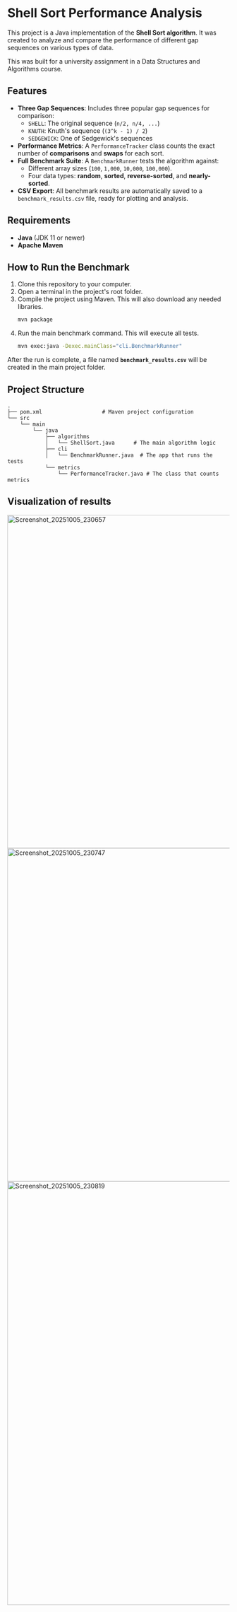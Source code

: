 # Shell Sort Performance Analysis

This project is a Java implementation of the **Shell Sort algorithm**. It was created to analyze and compare the performance of different gap sequences on various types of data.

This was built for a university assignment in a Data Structures and Algorithms course.

## Features

  * **Three Gap Sequences**: Includes three popular gap sequences for comparison:
      * `SHELL`: The original sequence (`n/2, n/4, ...`)
      * `KNUTH`: Knuth's sequence (`(3^k - 1) / 2`)
      * `SEDGEWICK`: One of Sedgewick's sequences
  * **Performance Metrics**: A `PerformanceTracker` class counts the exact number of **comparisons** and **swaps** for each sort.
  * **Full Benchmark Suite**: A `BenchmarkRunner` tests the algorithm against:
      * Different array sizes (`100`, `1,000`, `10,000`, `100,000`).
      * Four data types: **random**, **sorted**, **reverse-sorted**, and **nearly-sorted**.
  * **CSV Export**: All benchmark results are automatically saved to a `benchmark_results.csv` file, ready for plotting and analysis.

## Requirements

  * **Java** (JDK 11 or newer)
  * **Apache Maven**

## How to Run the Benchmark

1.  Clone this repository to your computer.
2.  Open a terminal in the project's root folder.
3.  Compile the project using Maven. This will also download any needed libraries.
    ```bash
    mvn package
    ```
4.  Run the main benchmark command. This will execute all tests.
    ```bash
    mvn exec:java -Dexec.mainClass="cli.BenchmarkRunner"
    ```

After the run is complete, a file named **`benchmark_results.csv`** will be created in the main project folder.

## Project Structure

```
.
├── pom.xml                   # Maven project configuration
└── src
    └── main
        └── java
            ├── algorithms
            │   └── ShellSort.java      # The main algorithm logic
            ├── cli
            │   └── BenchmarkRunner.java  # The app that runs the tests
            └── metrics
                └── PerformanceTracker.java # The class that counts metrics
```

## Visualization of results
<img width="1149" height="754" alt="Screenshot_20251005_230657" src="https://github.com/user-attachments/assets/35f4d120-95c1-4779-b0b7-97f130dc1535" />

<img width="1290" height="754" alt="Screenshot_20251005_230747" src="https://github.com/user-attachments/assets/f3aace22-47b3-45f8-b98e-c20a5e45033f" />

<img width="1290" height="959" alt="Screenshot_20251005_230819" src="https://github.com/user-attachments/assets/e42fff55-3a0f-4500-8c8f-e46c7e2f038f" />



